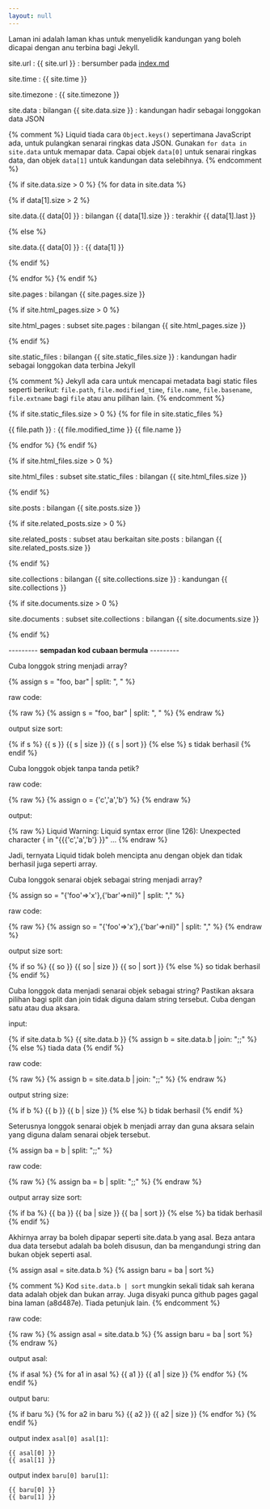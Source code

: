 ```yaml
---
layout: null
---
```


Laman ini adalah laman khas untuk menyelidik kandungan yang
boleh dicapai dengan anu terbina bagi Jekyll.

site.url
: {{ site.url }}
: bersumber pada [index.md](index.md)

site.time
: {{ site.time }}

site.timezone
: {{ site.timezone }}

site.data
: bilangan {{ site.data.size }}
: kandungan hadir sebagai longgokan data JSON

{% comment %}
Liquid tiada cara `Object.keys()` sepertimana JavaScript
ada, untuk pulangkan senarai ringkas data JSON. Gunakan
`for data in site.data` untuk memapar data. Capai objek
`data[0]` untuk senarai ringkas data, dan objek `data[1]`
untuk kandungan data selebihnya.
{% endcomment %}

{% if site.data.size > 0 %}
{% for data in site.data %}

  {% if data[1].size > 2 %}

  site.data.{{ data[0] }}
  : bilangan {{ data[1].size }}
  : terakhir {{ data[1].last }}

  {% else %}

  site.data.{{ data[0] }}
  : {{ data[1] }}

  {% endif %}

{% endfor %}
{% endif %}

site.pages
: bilangan {{ site.pages.size }}

{% if site.html_pages.size > 0 %}

site.html_pages
: subset site.pages
: bilangan {{ site.html_pages.size }}

{% endif %}

site.static_files
: bilangan {{ site.static_files.size }}
: kandungan hadir sebagai longgokan data terbina Jekyll

{% comment %}
Jekyll ada cara untuk mencapai metadata bagi static files
seperti berikut: `file.path`, `file.modified_time`,
`file.name`, `file.basename`, `file.extname` bagi `file`
atau anu pilihan lain.
{% endcomment %}

{% if site.static_files.size > 0 %}
{% for file in site.static_files %}

  {{ file.path }}
  : {{ file.modified_time }} {{ file.name }}

{% endfor %}
{% endif %}

{% if site.html_files.size > 0 %}

site.html_files
: subset site.static_files
: bilangan {{ site.html_files.size }}

{% endif %}

site.posts
: bilangan {{ site.posts.size }}

{% if site.related_posts.size > 0 %}

site.related_posts
: subset atau berkaitan site.posts
: bilangan {{ site.related_posts.size }}

{% endif %}

site.collections
: bilangan {{ site.collections.size }}
: kandungan {{ site.collections }}

{% if site.documents.size > 0 %}

site.documents
: subset site.collections
: bilangan {{ site.documents.size }}

{% endif %}

--------- **sempadan kod cubaan bermula** ---------

Cuba longgok string menjadi array?

{% assign s = "foo, bar" | split: ", " %}

raw code:

{% raw %}
    {% assign s = "foo, bar" | split: ", " %}
{% endraw %}

output size sort:

{% if s %}
    {{ s }} {{ s | size }} {{ s | sort }}
{% else %}
    s tidak berhasil
{% endif %}

Cuba longgok objek tanpa tanda petik?

raw code:

{% raw %}
    {% assign o = {'c','a','b'} %}
{% endraw %}

output:

{% raw %}
    Liquid Warning: Liquid syntax error (line 126):
    Unexpected character { in "{{{'c','a','b'} }}" ...
{% endraw %}

Jadi, ternyata Liquid tidak boleh mencipta anu dengan objek
dan tidak berhasil juga seperti array.

Cuba longgok senarai objek sebagai string menjadi array?

{% assign so = "{'foo'=>'x'},{'bar'=>nil}" | split: "," %}

raw code:

{% raw %}
    {% assign so = "{'foo'=>'x'},{'bar'=>nil}" | split: "," %}
{% endraw %}

output size sort:

{% if so %}
    {{ so }} {{ so | size }} {{ so | sort }}
{% else %}
    so tidak berhasil
{% endif %}

Cuba longgok data menjadi senarai objek sebagai string?
Pastikan aksara pilihan bagi split dan join tidak diguna
dalam string tersebut. Cuba dengan satu atau dua aksara.

input:

{% if site.data.b %}
    {{ site.data.b }}
    {% assign b = site.data.b | join: ";;" %}
{% else %}
    tiada data
{% endif %}

raw code:

{% raw %}
    {% assign b = site.data.b | join: ";;" %}
{% endraw %}

output string size:

{% if b %}
    {{ b }} {{ b | size }}
{% else %}
    b tidak berhasil
{% endif %}

Seterusnya longgok senarai objek b menjadi array dan guna
aksara selain yang diguna dalam senarai objek tersebut.

{% assign ba = b | split: ";;" %}

raw code:

{% raw %}
    {% assign ba = b | split: ";;" %}
{% endraw %}

output array size sort:

{% if ba %}
    {{ ba }} {{ ba | size }}
    {{ ba | sort }}
{% else %}
    ba tidak berhasil
{% endif %}

Akhirnya array ba boleh dipapar seperti site.data.b yang
asal. Beza antara dua data tersebut adalah ba boleh disusun,
dan ba mengandungi string dan bukan objek seperti asal.

{% assign asal = site.data.b %}
{% assign baru = ba | sort %}

{% comment %}
Kod `site.data.b | sort` mungkin sekali tidak sah kerana
data adalah objek dan bukan array. Juga disyaki punca github
pages gagal bina laman (a8d487e). Tiada petunjuk lain.
{% endcomment %}

raw code:

{% raw %}
    {% assign asal = site.data.b %}
    {% assign baru = ba | sort %}
{% endraw %}

output asal:

{% if asal %}
{% for a1 in asal %}
    {{ a1 }} {{ a1 | size }}
{% endfor %}
{% endif %}

output baru:

{% if baru %}
{% for a2 in baru %}
    {{ a2 }} {{ a2 | size }}
{% endfor %}
{% endif %}

output index `asal[0] asal[1]`:

    {{ asal[0] }}
    {{ asal[1] }}

output index `baru[0] baru[1]`:

    {{ baru[0] }}
    {{ baru[1] }}
